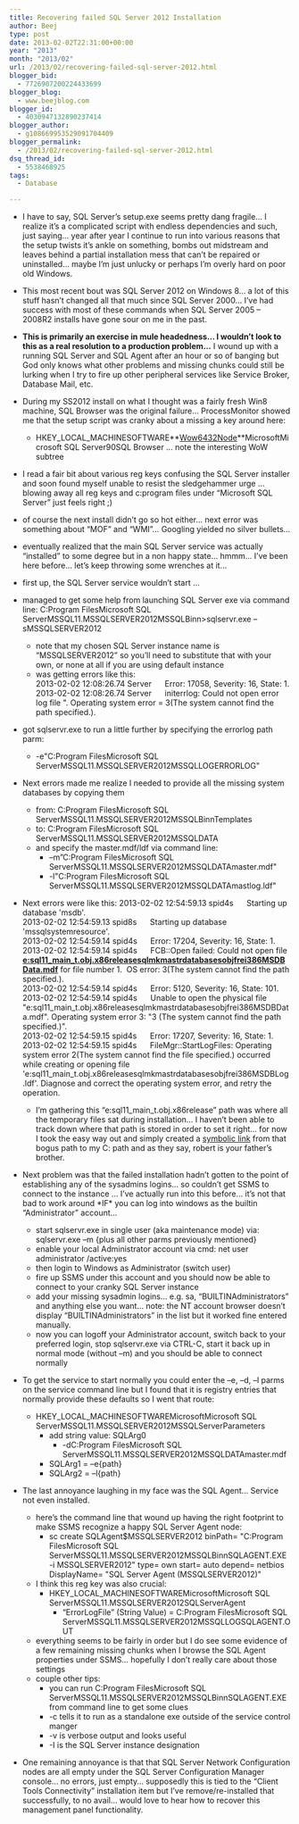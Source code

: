 ```yaml
---
title: Recovering failed SQL Server 2012 Installation
author: Beej
type: post
date: 2013-02-02T22:31:00+00:00
year: "2013"
month: "2013/02"
url: /2013/02/recovering-failed-sql-server-2012.html
blogger_bid:
  - 7726907200224433699
blogger_blog:
  - www.beejblog.com
blogger_id:
  - 4030947132890237414
blogger_author:
  - g108669953529091704409
blogger_permalink:
  - /2013/02/recovering-failed-sql-server-2012.html
dsq_thread_id:
  - 5538468925
tags:
  - Database

---
```

  * I have to say, SQL Server’s setup.exe seems pretty dang fragile… I realize it’s a complicated script with endless dependencies and such, just saying… year after year I continue to run into various reasons that the setup twists it’s ankle on something, bombs out midstream and leaves behind a partial installation mess that can’t be repaired or uninstalled… maybe I’m just unlucky or perhaps I’m overly hard on poor old Windows. 
  * This most recent bout was SQL Server 2012 on Windows 8… a lot of this stuff hasn’t changed all that much since SQL Server 2000… I’ve had success with most of these commands when SQL Server 2005 – 2008R2 installs have gone sour on me in the past. 
  * **This is primarily an exercise in mule headedness… I wouldn’t look to this as a real resolution to a production problem…** I wound up with a running SQL Server and SQL Agent after an hour or so of banging but God only knows what other problems and missing chunks could still be lurking when I try to fire up other peripheral services like Service Broker, Database Mail, etc. 
  * During my SS2012 install on what I thought was a fairly fresh Win8 machine, SQL Browser was the original failure… ProcessMonitor showed me that the setup script was cranky about a missing a key around here: 
      * HKEY\_LOCAL\_MACHINESOFTWARE**<u>Wow6432Node</u>**MicrosoftMicrosoft SQL Server90SQL Browser … note the interesting WoW subtree 
  * I read a fair bit about various reg keys confusing the SQL Server installer and soon found myself unable to resist the sledgehammer urge … blowing away all reg keys and c:program files under “Microsoft SQL Server” just feels right ;) 
  * of course the next install didn’t go so hot either… next error was something about “MOF” and “WMI”… Googling yielded no silver bullets… 
  * eventually realized that the main SQL Server service was actually “installed” to some degree but in a non happy state… hmmm… I’ve been here before… let’s keep throwing some wrenches at it… 
  * first up, the SQL Server service wouldn’t start … 
  * managed to get some help from launching SQL Server exe via command line: C:Program FilesMicrosoft SQL ServerMSSQL11.MSSQLSERVER2012MSSQLBinn>sqlservr.exe –sMSSQLSERVER2012 
      * note that my chosen SQL Server instance name is “MSSQLSERVER2012” so you’ll need to substitute that with your own, or none at all if you are using default instance 
      * was getting errors like this:   
        2013-02-02 12:08:26.74 Server&#160;&#160;&#160;&#160;&#160; Error: 17058, Severity: 16, State: 1.   
        2013-02-02 12:08:26.74 Server&#160;&#160;&#160;&#160;&#160; initerrlog: Could not open error log file ". Operating system error = 3(The system cannot find the path specified.). 
  * got sqlservr.exe to run a little further by specifying the errorlog path parm: 
      * -e"C:Program FilesMicrosoft SQL ServerMSSQL11.MSSQLSERVER2012MSSQLLOGERRORLOG" 
  * Next errors made me realize I needed to provide all the missing system databases by copying them 
      * from: C:Program FilesMicrosoft SQL ServerMSSQL11.MSSQLSERVER2012MSSQLBinnTemplates 
      * to: C:Program FilesMicrosoft SQL ServerMSSQL11.MSSQLSERVER2012MSSQLDATA 
      * and specify the master.mdf/ldf via command line: 
          * –m”C:Program FilesMicrosoft SQL ServerMSSQL11.MSSQLSERVER2012MSSQLDATAmaster.mdf" 
          * -l"C:Program FilesMicrosoft SQL ServerMSSQL11.MSSQLSERVER2012MSSQLDATAmastlog.ldf" 
  * Next errors were like this: 
    2013-02-02 12:54:59.13 spid4s&#160;&#160;&#160;&#160;&#160; Starting up database 'msdb'.   
    2013-02-02 12:54:59.13 spid8s&#160;&#160;&#160;&#160;&#160; Starting up database 'mssqlsystemresource'.   
    2013-02-02 12:54:59.14 spid4s&#160;&#160;&#160;&#160;&#160; Error: 17204, Severity: 16, State: 1.   
    2013-02-02 12:54:59.14 spid4s&#160;&#160;&#160;&#160;&#160; FCB::Open failed: Could not open file **<u>e:sql11\_main\_t.obj.x86releasesqlmkmastrdatabasesobjfrei386MSDBData.mdf</u>** for file number 1.&#160; OS error: 3(The system cannot find the path specified.).   
    2013-02-02 12:54:59.14 spid4s&#160;&#160;&#160;&#160;&#160; Error: 5120, Severity: 16, State: 101.   
    2013-02-02 12:54:59.14 spid4s&#160;&#160;&#160;&#160;&#160; Unable to open the physical file "e:sql11\_main\_t.obj.x86releasesqlmkmastrdatabasesobjfrei386MSDBData.mdf". Operating system error 3: "3 (The system cannot find the path specified.)".   
    2013-02-02 12:54:59.15 spid4s&#160;&#160;&#160;&#160;&#160; Error: 17207, Severity: 16, State: 1.   
    2013-02-02 12:54:59.15 spid4s&#160;&#160;&#160;&#160;&#160; FileMgr::StartLogFiles: Operating system error 2(The system cannot find the file specified.) occurred while creating or opening file 'e:sql11\_main\_t.obj.x86releasesqlmkmastrdatabasesobjfrei386MSDBLog.ldf'. Diagnose and correct the operating system error, and retry the operation. </p> 
    
      * I’m gathering this “e:sql11\_main\_t.obj.x86release” path was where all the temporary files sat during installation… I haven’t been able to track down where that path is stored in order to set it right… for now I took the easy way out and simply created a <a href="https://schinagl.priv.at/nt/hardlinkshellext/hardlinkshellext.html#contact" target="_blank">symbolic link</a> from that bogus path to my C: path and as they say, robert is your father’s brother. 
  * Next problem was that the failed installation hadn’t gotten to the point of establishing any of the sysadmins logins… so couldn’t get SSMS to connect to the instance … I’ve actually run into this before… it’s not that bad to work around \*IF\* you can log into windows as the builtin “Administrator” account… 
      * start sqlservr.exe in single user (aka maintenance mode) via: sqlservr.exe –m {plus all other parms previously mentioned} 
      * enable your local Administrator account via cmd: net user administrator /active:yes 
      * then login to Windows as Administrator (switch user) 
      * fire up SSMS under this account and you should now be able to connect to your cranky SQL Server instance 
      * add your missing sysadmin logins… e.g. sa, “BUILTINAdministrators” and anything else you want… note: the NT account browser doesn’t display “BUILTINAdministrators” in the list but it worked fine entered manually. 
      * now you can logoff your Administrator account, switch back to your preferred login, stop sqlservr.exe via CTRL-C, start it back up in normal mode (without –m) and you should be able to connect normally 
  * To get the service to start normally you could enter the –e, –d, –l parms on the service command line but I found that it is registry entries that normally provide these defaults so I went that route: 
      * HKEY\_LOCAL\_MACHINESOFTWAREMicrosoftMicrosoft SQL ServerMSSQL11.MSSQLSERVER2012MSSQLServerParameters 
          * add string value: SQLArg0 
              * -dC:Program FilesMicrosoft SQL ServerMSSQL11.MSSQLSERVER2012MSSQLDATAmaster.mdf 
          * SQLArg1 = –e{path} 
          * SQLArg2 = –l{path} 
  * The last annoyance laughing in my face was the SQL Agent… Service not even installed. 
      * here’s the command line that wound up having the right footprint to make SSMS recognize a happy SQL Server Agent node: 
          * sc create SQLAgent$MSSQLSERVER2012 binPath= "C:Program FilesMicrosoft SQL ServerMSSQL11.MSSQLSERVER2012MSSQLBinnSQLAGENT.EXE -i MSSQLSERVER2012" type= own start= auto depend= netbios DisplayName= "SQL Server Agent (MSSQLSERVER2012)" 
      * I think this reg key was also crucial: 
          * HKEY\_LOCAL\_MACHINESOFTWAREMicrosoftMicrosoft SQL ServerMSSQL11.MSSQLSERVER2012SQLServerAgent 
              * “ErrorLogFile” (String Value) = C:Program FilesMicrosoft SQL ServerMSSQL11.MSSQLSERVER2012MSSQLLOGSQLAGENT.OUT 
      * everything seems to be fairly in order but I do see some evidence of a few remaining missing chunks when I browse the SQL Agent properties under SSMS… hopefully I don’t really care about those settings 
      * couple other tips: 
          * you can run C:Program FilesMicrosoft SQL ServerMSSQL11.MSSQLSERVER2012MSSQLBinnSQLAGENT.EXE from command line to get some clues 
          * -c tells it to run as a standalone exe outside of the service control manger 
          * -v is verbose output and looks useful 
          * -I is the SQL Server instance designation
  * One remaining annoyance is that that SQL Server Network Configuration nodes are all empty under the SQL Server Configuration Manager console… no errors, just empty… supposedly this is tied to the “Client Tools Connectivity” installation item but I’ve remove/re-installed that successfully, to no avail… would love to hear how to recover this management panel functionality.
